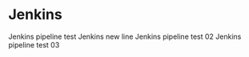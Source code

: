 # Jenkins

Jenkins pipeline test
Jenkins new line
Jenkins pipeline test 02
Jenkins pipeline test 03
